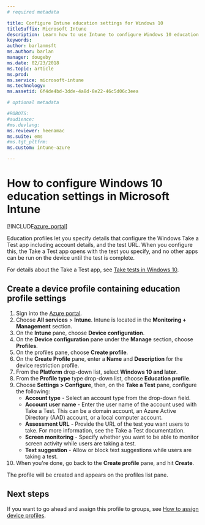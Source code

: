 ```yaml
---
# required metadata

title: Configure Intune education settings for Windows 10
titleSuffix: Microsoft Intune
description: Learn how to use Intune to configure Windows 10 education settings on devices you manage.
keywords:
author: barlanmsft
ms.author: barlan
manager: dougeby
ms.date: 02/23/2018
ms.topic: article
ms.prod:
ms.service: microsoft-intune
ms.technology:
ms.assetid: 6f4de4bd-3dde-4a8d-8e22-46c5d06c3eea

# optional metadata

#ROBOTS:
#audience:
#ms.devlang:
ms.reviewer: heenamac
ms.suite: ems
#ms.tgt_pltfrm:
ms.custom: intune-azure

---
```


# How to configure Windows 10 education settings in Microsoft Intune

[!INCLUDE[azure_portal](./includes/azure_portal.md)]

Education profiles let you specify details that configure the Windows Take a Test app including account details, and the test URL. When you configure this, the Take a Test app opens with the test you specify, and no other apps can be run on the device until the test is complete.

For details about the Take a Test app, see [Take tests in Windows 10](https://docs.microsoft.com/education/windows/take-tests-in-windows-10).

## Create a device profile containing education profile settings

1. Sign into the [Azure portal](https://portal.azure.com).
2. Choose **All services** > **Intune**. Intune is located in the **Monitoring + Management** section.
3. On the **Intune** pane, choose **Device configuration**.
2. On the **Device configuration** pane under the **Manage** section, choose **Profiles**.
3. On the profiles pane, choose **Create profile**.
4. On the **Create Profile** pane, enter a **Name** and **Description** for the device restriction profile.
5. From the **Platform** drop-down list, select **Windows 10 and later**.
6. From the **Profile type** type drop-down list, choose **Education profile**. 
7. Choose **Settings > Configure**, then, on the **Take a Test** pane, configure the following:
	- **Account type** - Select an account type from the drop-down field.
	- **Account user name** - Enter the user name of the account used with Take a Test. This can be a domain account, an Azure Active Directory (AAD) account, or a local computer account.
	- **Assessment URL** - Provide the URL of the test you want users to take. For more information, see the Take a Test documentation.
	- **Screen monitoring** - Specify whether you want to be able to monitor screen activity while users are taking a test.
	- **Text suggestion** - Allow or block text suggestions while users are taking a test.
8. When you're done, go back to the **Create profile** pane, and hit **Create**.

The profile will be created and appears on the profiles list pane.

## Next steps

If you want to go ahead and assign this profile to groups, see [How to assign device profiles](device-profile-assign.md).



